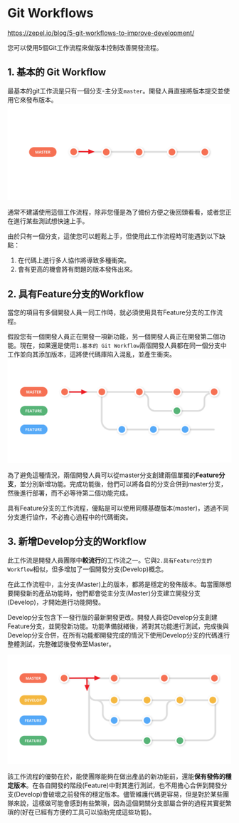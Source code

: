 # Git Workflows

https://zepel.io/blog/5-git-workflows-to-improve-development/

您可以使用5個Git工作流程來做版本控制改善開發流程。

## 1. 基本的 Git Workflow

最基本的git工作流是只有一個分支-主分支`master`。開發人員直接將版本提交並使用它來發布版本。![image-20201127165040297](pic/readme/image-20201127165040297.png)

通常不建議使用這個工作流程，除非您僅是為了備份方便之後回頭看看，或者您正在進行某些測試想快速上手。

由於只有一個分支，這使您可以輕鬆上手，但使用此工作流程時可能遇到以下缺點：

1. 在代碼上進行多人協作將導致多種衝突。
2. 會有更高的機會將有問題的版本發佈出來。



## 2. 具有Feature分支的Workflow

當您的項目有多個開發人員一同工作時，就必須使用具有Feature分支的工作流程。

假設您有一個開發人員正在開發一項新功能，另一個開發人員正在開發第二個功能。現在，如果還是使用`1.基本的 Git Workflow`兩個開發人員都在同一個分支中工作並向其添加版本，這將使代碼庫陷入混亂，並產生衝突。![image-20201127165226231](pic/readme/image-20201127165226231.png)

為了避免這種情況，兩個開發人員可以從master分支創建兩個單獨的**Feature分支**，並分別新增功能。完成功能後，他們可以將各自的分支合併到master分支，然後進行部署，而不必等待第二個功能完成。

具有Feature分支的工作流程，優點是可以使用同樣基礎版本(master)，透過不同分支進行協作，不必擔心過程中的代碼衝突。



## 3. 新增Develop分支的Workflow

此工作流是開發人員團隊中**較流行**的工作流之一。它與`2.具有Feature分支的Workflow`相似，但多增加了一個開發分支(Develop)概念。

在此工作流程中，主分支(Master)上的版本，都將是穩定的發佈版本。每當團隊想要開發新的產品功能時，他們都會從主分支(Master)分支建立開發分支(Develop)，才開始進行功能開發。

Develop分支包含下一發行版的最新開發更改。開發人員從Develop分支創建Feature分支，並開發新功能。功能準備就緒後，將對其功能進行測試，完成後與Develop分支合併，在所有功能都開發完成的情況下使用Develop分支的代碼進行整體測試，完整確認後發佈至Master。

![image-20201127170251827](pic/readme/image-20201127170251827.png)

該工作流程的優勢在於，能使團隊能夠在做出產品的新功能前，還能**保有發佈的穩定版本**。在各自開發的階段(Feature)中對其進行測試，也不用擔心合併到開發分支(Develop)會破壞之前發佈的穩定版本。儘管維護代碼更容易，但是對於某些團隊來說，這樣做可能會感到有些繁瑣，因為這個開關分支部屬合併的過程其實挺繁瑣的(好在已經有方便的工具可以協助完成這些功能)。